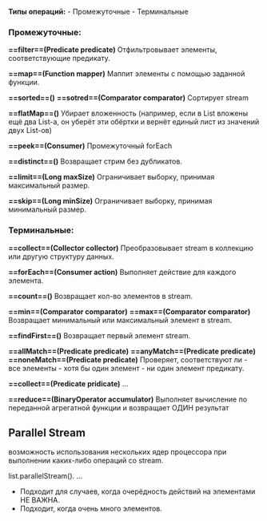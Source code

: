 **Типы операций:**
	- Промежуточные
	- Терминальные

### **Промежуточные:**

**==filter==(Predicate predicate)**
	Отфильтровывает элементы, соответствующие предикату.

**==map==(Function mapper)**
	Маппит элементы с помощью заданной функции.

**==sorted==()**
**==sotred==(Comparator comparator)**
	Сортирует stream

**==flatMap==()**
	Убирает вложенность
	(например, если в List вложены ещё два List-a, он уберёт эти обёртки и вернёт единый лист из значений двух List-ов)

**==peek==(Consumer)**
	Промежуточный forEach

**==distinct==()**
	Возвращает стрим без дубликатов.

**==limit==(Long maxSize)**
	Ограничивает выборку, принимая максимальный размер.

**==skip==(Long minSize)**
	Ограничивает выборку, принимая минимальный размер.

### Терминальные:

**==collect==(Collector collector)**
	Преобразовывает stream в коллекцию или другую структуру данных.

**==forEach==(Consumer action)**
	Выполняет действие для каждого элемента.

**==count==()**
	Возвращает кол-во элементов в stream.

**==min==(Comparator comparator)**
**==max==(Comparator comparator)**
	Возвращает минимальный или максимальный элемент в stream.

**==findFirst==()**
	Возвращает первый элемент stream.

**==allMatch==(Predicate predicate)**
**==anyMatch==(Predicate predicate)**
**==noneMatch==(Predicate predicate)**
	Проверяет, соответствуют ли 
	- все элементы
	- хотя бы один элемент
	- ни один элемент
	предикату.

**==collect==(Predicate pridicate)**
	...

**==reduce==(BinaryOperator accumulator)**
	Выполняет вычисление по переданной агрегатной функции и возвращает ОДИН результат

## Parallel Stream
возможность использования нескольких ядер процессора при выполнении каких-либо операций со stream.	

list.parallelStream(). ...

- Подходит для случаев, когда очерёдность действий на элементами НЕ ВАЖНА.
- Подходит, когда очень много элементов.
